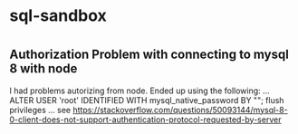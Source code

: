 # sql-sandbox

#
## Authorization Problem with connecting to mysql 8 with node
I had problems autorizing from node. Ended up using the following:
...
ALTER USER 'root' IDENTIFIED WITH mysql_native_password BY "";
flush privileges
...
see https://stackoverflow.com/questions/50093144/mysql-8-0-client-does-not-support-authentication-protocol-requested-by-server
